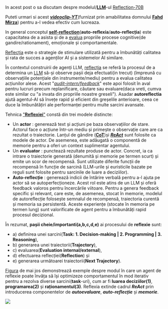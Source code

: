 In acest post o sa discutam despre modelul/[**LLM**](https://huggingface.co/mattshumer/Reflection-Llama-3.1-70B)-ul [Reflection-70B](https://www.unite.ai/ro/reflection-70b-llm-with-self-correcting-cognition-and-leading-performance/)

Puteti urmari si acest [***videoclip-YT***](https://www.youtube.com/watch?v=jZtR7SIEcZs)(furnizat prin amabilitatea domnului [**Fahd Mirza**](https://blog.langchain.dev/reflection-agents/)) pentru a-l vedea efectiv cum lucreaza.

In general conceptul [**self-reflection**](https://en.wikipedia.org/wiki/Self-reflection)(**auto-reflexia**/**auto-reflecția**) este capacitatea de a asista și de a [evalua](https://dev.to/lgrammel/tutorial-create-an-ai-agent-that-reads-wikipedia-for-you-31cm) propriile procese cognitive(de gandire/rationament), emoționale și comportamentale. 

[Reflecția](https://langchain-ai.github.io/langgraphjs/tutorials/reflection/reflection/) este o strategie de stimulare utilizată pentru a îmbunătăți calitatea și rata de succes a agenților AI și a sistemelor AI similare.

În contextul construirii de agenți LLM, [reflecția](https://promptengineering.org/reflexion-an-iterative-approach-to-llm-problem-solving/) se referă la procesul de a determina un [LLM](https://www.unite.ai/ro/overcoming-llm-hallucinations-using-retrieval-augmented-generation-rag/) să-și observe pașii deja efectuati(in trecut) (împreună cu observațiile potențiale din instrumente/mediu) pentru a evalua calitatea acțiunilor alese. Acest "[*audit-intern/feedback*](https://www.promptingguide.ai/techniques/reflexion)" este apoi folosit în aval pentru lucruri precum replanificare, căutare sau evaluare(daca vreti, cumva este similar cu "a invata din propriile noastre greseli"). Asadar **autoreflectia** ajută agentul-AI să învețe rapid și eficient din greșelile anterioare, ceea ce duce la îmbunătățiri ale performanței pentru multe sarcini avansate.

Tehnica ["**Reflexiei**"](https://www.promptingguide.ai/techniques/reflexion) constă din trei modele distincte:

 - Un **actor** : generează text și acțiuni pe baza observațiilor de stare.
                  Actorul face o acțiune într-un mediu și primește o observație care are ca rezultat o traiectorie.
                  Lanțul de gândire ([**CoT**](https://www.promptingguide.ai/techniques/cot))și [***ReAct***](https://www.promptingguide.ai/techniques/react) sunt folosite ca modele de actor.
                  De asemenea, este adăugată o componentă de memorie pentru a oferi un context suplimentar agentului.
 - Un **evaluator** : punctează rezultate produse de actor.
                      Concret, ia ca intrare o traiectorie generată (denumită și memorie pe termen scurt) și emite un scor de recompensă.
                      Sunt utilizate diferite funcții de recompensă în funcție de sarcină (LLM-urile și euristicile bazate pe reguli sunt folosite pentru sarcinile de luare a deciziilor).
 - **Auto-reflecție** : generează indicii de întărire verbală pentru a-l ajuta pe actor să se autoperfecționeze.
                        Acest rol este atins de un LLM și oferă feedback valoros pentru încercările viitoare.
                        Pentru a genera feedback specific și relevant, care este, de asemenea, stocat în memorie,
                        modelul de autoreflecție folosește semnalul de recompensă, traiectoria curentă și memoria sa persistentă.
                        Aceste experiențe (stocate în memoria pe termen lung) sunt valorificate de agent pentru a îmbunătăți rapid procesul decizional.

În rezumat, **pașii cheie/importanti(a,b,c,d,e)** ai procesului de **reflexie** sunt:

 - a) definirea unei sarcini(**Task: 1. Decision-making | 2. Programming | 3. Reasoning**),
 - b) generarea unei traiectorii(**Trajectory**),
 - c) evaluarea(**Evaluation internal/external**),
 - d) efectuarea reflecției(**Reflection**) și
 - e) generarea următoarei traiectorii(**Next Trajectory**).

[Figura](https://www.promptingguide.ai/_next/image?url=%2F_next%2Fstatic%2Fmedia%2Freflexion-examples.7558c279.png&w=1920&q=75) de mai jos demonstrează exemple despre modul în care un agent de reflexie poate învăța să își optimizeze comportamentul în mod iterativ pentru a rezolva diverse sarcini(**task**-uri), cum ar fi **luarea deciziilor(1)**, **programarea(2)** și **raționamentul(3)**. Reflexia extinde cadrul ***ReAct*** prin introducerea componentelor de ***autoevaluare***, ***auto-reflecție*** și ***memorie***.

[<img src="https://www.promptingguide.ai/_next/image?url=%2F_next%2Fstatic%2Fmedia%2Freflexion-examples.7558c279.png&w=1920&q=75">]([https://link-to-your-URL/](https://www.promptingguide.ai/techniques/reflexion))
